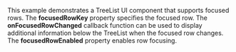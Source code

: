 This example demonstrates a&nbsp;TreeList UI component that supports focused rows. The&nbsp;**focusedRowKey** property specifies the&nbsp;focused row. The **onFocusedRowChanged** callback function can be&nbsp;used to&nbsp;display additional information below the&nbsp;TreeList when the&nbsp;focused row changes. The **focusedRowEnabled** property enables row focusing.